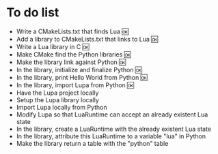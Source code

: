 # To do list

* Write a CMakeLists.txt that finds Lua :ok:
* Add a library to CMakeLists.txt that links to Lua :ok:
* Write a Lua library in C :ok:
* Make CMake find the Python libraries :ok:
* Make the library link against Python :ok:
* In the library, initialize and finalize Python :ok:
* In the library, print Hello World from Python :ok:
* In the library, import Lupa from Python :ok:
* Have the Lupa project locally
* Setup the Lupa library locally
* Import Lupa locally from Python
* Modify Lupa so that LuaRuntime can accept an already existent Lua state
* In the library, create a LuaRuntime with the already existent Lua state
* In the library, attribute this LuaRuntime to a variable "lua" in Python
* Make the library return a table with the "python" table
